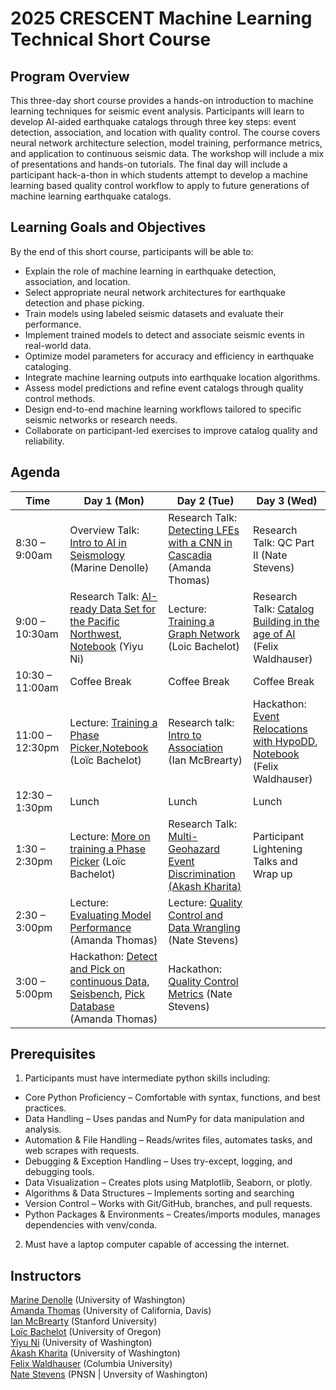 # 2025 CRESCENT Machine Learning Technical Short Course

## Program Overview
This three-day short course provides a hands-on introduction to machine learning techniques for seismic event analysis. Participants will learn to develop AI-aided earthquake catalogs through three key steps: event detection, association, and location with quality control. The course covers neural network architecture selection, model training, performance metrics, and application to continuous seismic data. The workshop will include a mix of presentations and hands-on tutorials.  The final day will include a participant hack-a-thon in which students attempt to develop a machine learning based quality control workflow to apply to future generations of machine learning earthquake catalogs.

## Learning Goals and Objectives

By the end of this short course, participants will be able to: 

- Explain the role of machine learning in earthquake detection, association, and location. 
- Select appropriate neural network architectures for earthquake detection and phase picking. 
- Train models using labeled seismic datasets and evaluate their performance. 
- Implement trained models to detect and associate seismic events in real-world data. 
- Optimize model parameters for accuracy and efficiency in earthquake cataloging. 
- Integrate machine learning outputs into earthquake location algorithms. 
- Assess model predictions and refine event catalogs through quality control methods. 
- Design end-to-end machine learning workflows tailored to specific seismic networks or research needs. 
- Collaborate on participant-led exercises to improve catalog quality and reliability. 

##  Agenda

| Time             | Day 1 (Mon)                           | Day 2 (Tue)                             | Day 3 (Wed)                              |
|------------------|----------------------------------------|------------------------------------------|-------------------------------------------|
| 8:30 – 9:00am    | Overview Talk: [Intro to AI in Seismology](./slides/slides.pdf) (Marine Denolle) | Research Talk: [Detecting LFEs with a CNN in Cascadia](./slides/lfe_cascadia.pdf) (Amanda Thomas)   | Research Talk: QC Part II (Nate Stevens)       |
| 9:00 – 10:30am   | Research Talk: [AI-ready Data Set for the Pacific Northwest](./slides/ml_pnw_dataset.pdf), [Notebook](https://cascadiaquakes.github.io/2025_ML_TSC/notebooks/niyiyu/curated_pnw_dataset_seisbench.html) (Yiyu Ni) | Lecture: [Training a Graph Network](./slides/gnn_introduction.pdf) (Loic Bachelot)            | Research Talk: [Catalog Building in the age of AI](./slides/eq_catalogs.pdf) (Felix Waldhauser)             |
| 10:30 – 11:00am  | Coffee Break                          | Coffee Break | Coffee Break                               |
| 11:00 – 12:30pm  | Lecture: [Training a Phase Picker](./slides/unet.pdf),[Notebook](https://cascadiaquakes.github.io/2025_ML_TSC/notebooks/Loic/UNet/make_unet_annotated.html) (Loïc Bachelot) |  Research talk: [Intro to Association](./slides/association.pdf) (Ian McBrearty)  | Hackathon: [Event Relocations with HypoDD](./slides/dd_relocation.pdf), [Notebook](https://cascadiaquakes.github.io/2025_ML_TSC/notebooks/Felix/run_hypoDD_plot.html) (Felix Waldhauser)      |
| 12:30 – 1:30pm   | Lunch                                 | Lunch   | Lunch                                      |
| 1:30 – 2:30pm    | Lecture: [More on training a Phase Picker](https://cascadiaquakes.github.io/2025_ML_TSC/notebooks/Loic/UNet/make_unet_annotated.html)  (Loïc Bachelot)                   		| Research Talk: [Multi-Geohazard Event Discrimination (Akash Kharita)](./slides/discrimination.pdf)                | Participant Lightening Talks and Wrap up     |
| 2:30 – 3:00pm    | Lecture: [Evaluating Model Performance](https://cascadiaquakes.github.io/2025_ML_TSC/notebooks/Amanda/unet_performance_metrics.html) (Amanda Thomas)                      | Lecture: [Quality Control and Data Wrangling](https://cascadiaquakes.github.io/2025_ML_TSC/notebooks/Nate/waveform_qc.html) (Nate Stevens)                 |                                           |
| 3:00 – 5:00pm    | Hackathon: [Detect and Pick on continuous Data](https://cascadiaquakes.github.io/2025_ML_TSC/notebooks/Amanda/apply_unet.html), [Seisbench](https://cascadiaquakes.github.io/2025_ML_TSC/notebooks/Amanda/seisbench.html), [Pick Database](https://cascadiaquakes.github.io/2025_ML_TSC/notebooks/Amanda/pickdb.html) (Amanda Thomas)     							| Hackathon: [Quality Control Metrics](https://cascadiaquakes.github.io/2025_ML_TSC/notebooks/Nate/catalog_management.html) (Nate Stevens)     |                                           |


## Prerequisites  

1. Participants must have intermediate python skills including: 

- Core Python Proficiency – Comfortable with syntax, functions, and best practices. 
- Data Handling – Uses pandas and NumPy for data manipulation and analysis. 
- Automation & File Handling – Reads/writes files, automates tasks, and web scrapes with requests. 
- Debugging & Exception Handling – Uses try-except, logging, and debugging tools. 
- Data Visualization – Creates plots using Matplotlib, Seaborn, or plotly. 
- Algorithms & Data Structures – Implements sorting and searching 
- Version Control – Works with Git/GitHub, branches, and pull requests. 
- Python Packages & Environments – Creates/imports modules, manages dependencies with venv/conda.

2. Must have a laptop computer capable of accessing the internet. 


## Instructors

[Marine Denolle](https://denolle-lab.github.io/) (University of Washington)<br>
[Amanda Thomas](https://amtseismo.github.io/) (University of California, Davis)<br>
[Ian McBrearty](https://www.researchgate.net/profile/Ian-Mcbrearty) (Stanford University)<br>
[Loïc Bachelot](https://loicbachelot.github.io/) (University of Oregon)<br>
[Yiyu Ni](https://niyiyu.github.io/) (University of Washington)<br>
[Akash Kharita](https://sites.google.com/view/akashkharita/home) (University of Washington)<br>
[Felix Waldhauser](https://www.ldeo.columbia.edu/~felixw/) (Columbia University)<br>
[Nate Stevens](https://www.researchgate.net/profile/Nathan-Stevens-3) (PNSN | Unversity of Washington)<br>

